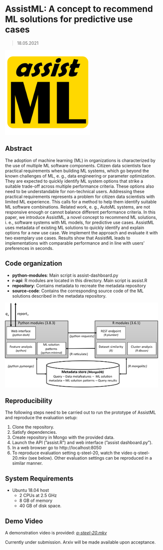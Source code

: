 # AssistML: A concept to recommend ML solutions for predictive use cases

> 18.05.2021

<img src="./assistML.png"/>



## Abstract

The adoption of machine learning (ML) in organizations is characterized by the use of multiple ML software components. Citizen data scientists face practical requirements when building ML systems, which go beyond the known challenges of ML, e. g., data engineering or parameter optimization. They are expected to quickly identify ML system options that strike a suitable trade-off across multiple performance criteria. These options also need to be understandable for non-technical users. Addressing these practical requirements represents a problem for citizen data scientists with limited ML experience. This calls for a method to help them identify suitable ML software combinations. Related work, e. g., AutoML systems, are not responsive enough or cannot balance different performance criteria. In this paper, we introduce AssistML, a novel concept to recommend ML solutions, i. e., software systems with ML models, for predictive use cases. AssistML uses metadata of existing ML solutions to quickly identify and explain options for a new use case. We implement the approach and evaluate it with two exemplary use cases. Results show that AssistML leads to implementations with comparable performance and in line with users’ preferences in seconds.

## Code organization

- **python-modules**: Main script is assist-dashboard.py
- **r-api**: R modules are located in this directory. Main script is assist.R
- **repository**: Contains metadata to recreate the metadata repository
- **source-code**: Contains the corresponding source code of the ML solutions described in the metadata repository.

<img src="./assistML_archi.png"/>



## Reproducibility

The following steps need to be carried out to run the prototype of AssistML and reproduce the evaluation setup:  

1. Clone the repository.
2. Satisfy dependencies.
3. Create repository in Mongo with the provided data.
4. Launch the API (”assist.R”) and web interface (”assist dashboard.py”).
5. In a web browser go to http://localhost:8050
6. To reproduce evaluation setting q-steel-20, watch the video q-steel-20.mkv (see below).  Other evaluation settings can be reproduced in a
   similar manner.  

## System Requirements

- Ubuntu 18.04 host 
  - 2 CPUs at 2.5 GHz
  - 8 GB of memory 
  - 40 GB of disk space.  

## Demo Video

A demonstration video is provided: *[q-steel-20.mkv](q-steel-20.mkv)*

Currently under submission. Arxiv will be made available upon acceptance.